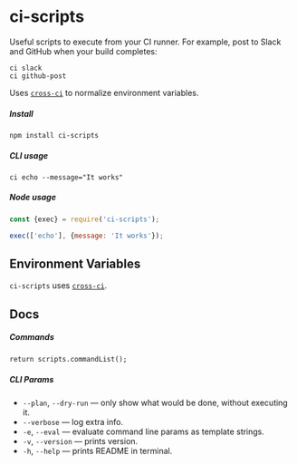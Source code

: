 # ci-scripts

Useful scripts to execute from your CI runner. For example,
post to Slack and GitHub when your build completes:

```
ci slack
ci github-post
```

Uses [`cross-ci`](https://github.com/streamich/cross-ci) to normalize environment variables.


##### Install

```
npm install ci-scripts
```


##### CLI usage


```
ci echo --message="It works"
```


##### Node usage

```js
const {exec} = require('ci-scripts');

exec(['echo'], {message: 'It works'});
```


## Environment Variables

`ci-scripts` uses [`cross-ci`](https://github.com/streamich/cross-ci).


## Docs


##### Commands

```mmd
return scripts.commandList();
```


##### CLI Params

- `--plan`, `--dry-run` &mdash; only show what would be done, without executing it.
- `--verbose` &mdash; log extra info.
- `-e`, `--eval` &mdash; evaluate command line params as template strings.
- `-v`, `--version` &mdash; prints version.
- `-h`, `--help` &mdash; prints README in terminal.
